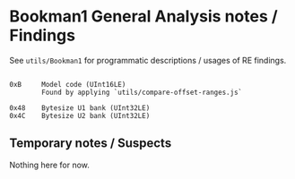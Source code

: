 # Bookman1 General Analysis notes / Findings

See `utils/Bookman1` for programmatic descriptions / usages of RE findings.

```

0xB     Model code (UInt16LE)
        Found by applying `utils/compare-offset-ranges.js`

0x48    Bytesize U1 bank (UInt32LE)
0x4C    Bytesize U2 bank (UInt32LE)

```

## Temporary notes / Suspects

Nothing here for now.